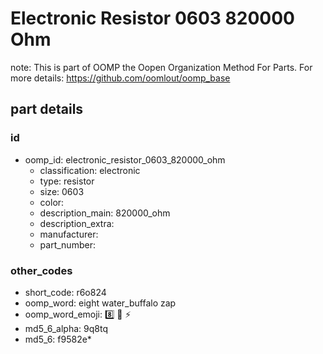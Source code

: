 # Electronic Resistor 0603 820000 Ohm  

note: This is part of OOMP the Oopen Organization Method For Parts. For more details: https://github.com/oomlout/oomp_base

##  part details





### id
* oomp_id: electronic_resistor_0603_820000_ohm
  * classification: electronic
  * type: resistor
  * size: 0603
  * color: 
  * description_main: 820000_ohm
  * description_extra: 
  * manufacturer: 
  * part_number: 

### other_codes
* short_code: r6o824
* oomp_word: eight water_buffalo zap
* oomp_word_emoji: :eight: :water_buffalo: :zap:
* md5_6_alpha: 9q8tq
* md5_6: f9582e* 